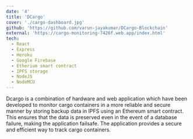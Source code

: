 ```yaml
---
date: '4'
title: 'DCargo'
cover: './cargo-dashboard.jpg'
github: 'https://github.com/varun-jayakumar/DCargo-Blockchain'
external: 'https://cargo-monitoring-7426f.web.app/index.html'
tech:
  - React
  - Express
  - Heroku
  - Google Firebase
  - Etherium smart contract
  - IPFS storage
  - NodeJS
  - NodeMCU
---
```


Dcargo is a combination of hardware and web application which have been developed to monitor cargo containers in a more reliable and secure manner by storing backup data in IPFS using an Ethereum smart contract. This ensures that the data is preserved even in the event of a database failure, making the application failsafe. The application provides a secure and efficient way to track cargo containers.
